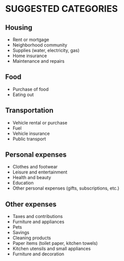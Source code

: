# SUGGESTED CATEGORIES

## Housing

* Rent or mortgage
* Neighborhood community
* Supplies (water, electricity, gas)
* Home insurance
* Maintenance and repairs

## Food

* Purchase of food
* Eating out

## Transportation

* Vehicle rental or purchase
* Fuel
* Vehicle insurance
* Public transport

## Personal expenses

* Clothes and footwear
* Leisure and entertainment
* Health and beauty
* Education
* Other personal expenses (gifts, subscriptions, etc.)

## Other expenses

* Taxes and contributions
* Furniture and appliances
* Pets
* Savings
* Cleaning products
* Paper items (toilet paper, kitchen towels)
* Kitchen utensils and small appliances
* Furniture and decoration
